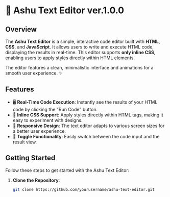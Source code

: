 # 🌟 Ashu Text Editor ver.1.0.0

## Overview
The **Ashu Text Editor** is a simple, interactive code editor built with **HTML**, **CSS**, and **JavaScript**. It allows users to write and execute HTML code, displaying the results in real-time. This editor supports **only inline CSS**, enabling users to apply styles directly within HTML elements.

The editor features a clean, minimalistic interface and animations for a smooth user experience. ✨

## Features
- 🖥️ **Real-Time Code Execution**: Instantly see the results of your HTML code by clicking the "Run Code" button.
- 🎨 **Inline CSS Support**: Apply styles directly within HTML tags, making it easy to experiment with designs.
- 📱 **Responsive Design**: The text editor adapts to various screen sizes for a better user experience.
- 🔄 **Toggle Functionality**: Easily switch between the code input and the result view.

## Getting Started
Follow these steps to get started with the Ashu Text Editor:

1. **Clone the Repository**: 
   ```bash
   git clone https://github.com/yourusername/ashu-text-editor.git

